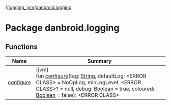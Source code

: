 //[logging_jvm](../../index.md)/[danbroid.logging](index.md)

# Package danbroid.logging

## Functions

| Name | Summary |
|---|---|
| [configure](configure.md) | [jvm]<br>fun [configure](configure.md)(tag: [String](https://kotlinlang.org/api/latest/jvm/stdlib/kotlin/-string/index.html), defaultLog: <!---  GfmCommand {"@class":"org.jetbrains.dokka.gfm.ResolveLinkGfmCommand","dri":{"packageName":"","classNames":"<ERROR CLASS>","callable":null,"target":{"@class":"org.jetbrains.dokka.links.PointingToDeclaration"},"extra":null}} --->&lt;ERROR CLASS&gt;<!--- ---> = NoOpLog, minLogLevel: <!---  GfmCommand {"@class":"org.jetbrains.dokka.gfm.ResolveLinkGfmCommand","dri":{"packageName":"","classNames":"<ERROR CLASS>","callable":null,"target":{"@class":"org.jetbrains.dokka.links.PointingToDeclaration"},"extra":null}} --->&lt;ERROR CLASS&gt;<!--- --->? = null, debug: [Boolean](https://kotlinlang.org/api/latest/jvm/stdlib/kotlin/-boolean/index.html) = true, coloured: [Boolean](https://kotlinlang.org/api/latest/jvm/stdlib/kotlin/-boolean/index.html) = false): <!---  GfmCommand {"@class":"org.jetbrains.dokka.gfm.ResolveLinkGfmCommand","dri":{"packageName":"","classNames":"<ERROR CLASS>","callable":null,"target":{"@class":"org.jetbrains.dokka.links.PointingToDeclaration"},"extra":null}} --->&lt;ERROR CLASS&gt;<!--- ---> |
